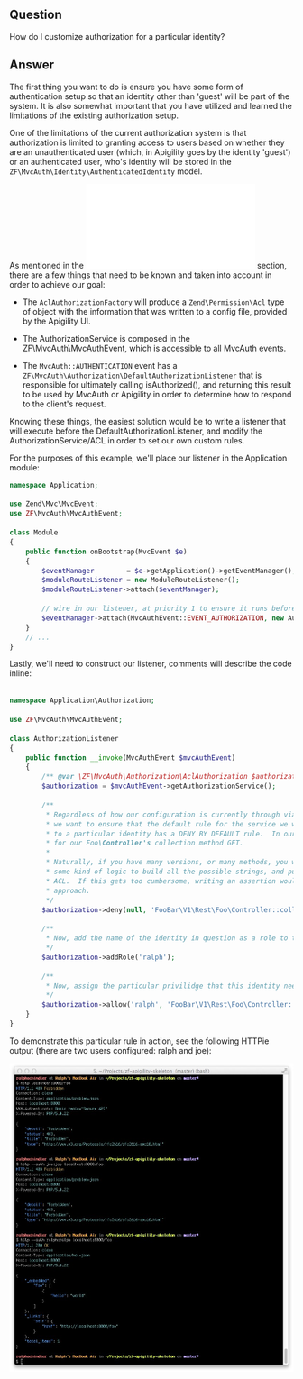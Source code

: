 Question
--------

How do I customize authorization for a particular identity?

Answer
------

The first thing you want to do is ensure you have some form of authentication setup so that an
identity other than 'guest' will be part of the system.  It is also somewhat important that you
have utilized and learned the limitations of the existing authorization setup.

One of the limitations of the current authorization system is that authorization is limited to
granting access to users based on whether they are an unauthenticated user (which, in Apigility
goes by the identity 'guest') or an authenticated user, who's identity will be stored in the
`ZF\MvcAuth\Identity\AuthenticatedIdentity` model.

As mentioned in the ![advanced](advanced.md) section, there are a few things that need to be known
and taken into account in order to achieve our goal:

* The `AclAuthorizationFactory` will produce a `Zend\Permission\Acl` type of object with the
  information that was written to a config file, provided by the Apigility UI.

* The AuthorizationService is composed in the ZF\MvcAuth\MvcAuthEvent, which is accessible to 
  all MvcAuth events.
  
* The `MvcAuth::AUTHENTICATION` event has a `ZF\MvcAuth\Authorization\DefaultAuthorizationListener`
  that is responsible for ultimately calling isAuthorized(), and returning this result to be
  used by MvcAuth or Apigility in order to determine how to respond to the client's request.

Knowing these things, the easiest solution would be to write a listener that will execute before
the DefaultAuthorizationListener, and modify the AuthorizationService/ACL in order to set our
own custom rules.

For the purposes of this example, we'll place our listener in the Application module:

```php
namespace Application;

use Zend\Mvc\MvcEvent;
use ZF\MvcAuth\MvcAuthEvent;

class Module
{
    public function onBootstrap(MvcEvent $e)
    {
        $eventManager        = $e->getApplication()->getEventManager();
        $moduleRouteListener = new ModuleRouteListener();
        $moduleRouteListener->attach($eventManager);
        
        // wire in our listener, at priority 1 to ensure it runs before the DefaultAuthorizationListener
        $eventManager->attach(MvcAuthEvent::EVENT_AUTHORIZATION, new Authorization\AuthorizationListener, 1);
    }
    // ...
}
```

Lastly, we'll need to construct our listener, comments will describe the code inline:

```php

namespace Application\Authorization;

use ZF\MvcAuth\MvcAuthEvent;

class AuthorizationListener
{
    public function __invoke(MvcAuthEvent $mvcAuthEvent)
    {
        /** @var \ZF\MvcAuth\Authorization\AclAuthorization $authorization */
        $authorization = $mvcAuthEvent->getAuthorizationService();

        /**
         * Regardless of how our configuration is currently through via the Apigility UI,
         * we want to ensure that the default rule for the service we want to give access
         * to a particular identity has a DENY BY DEFAULT rule.  In our case, it will be
         * for our Foo\Controller's collection method GET.
         *
         * Naturally, if you have many versions, or many methods, you would want to build
         * some kind of logic to build all the possible strings, and push these into the
         * ACL.  If this gets too cumbersome, writing an assertion would be the next best
         * approach.
         */
        $authorization->deny(null, 'FooBar\V1\Rest\Foo\Controller::collection', 'GET');

        /**
         * Now, add the name of the identity in question as a role to the ACL
         */
        $authorization->addRole('ralph');
        
        /**
         * Now, assign the particular privilidge that this identity needs.
         */
        $authorization->allow('ralph', 'FooBar\V1\Rest\Foo\Controller::collection', 'GET');
    }
}

```

To demonstrate this particular rule in action, see the following HTTPie output (there are 
two users configured: ralph and joe):

![recipe-custom-authorization-acl.jpg](/asset/apigility-documentation/img/recipe-custom-authorization-acl.jpg)

